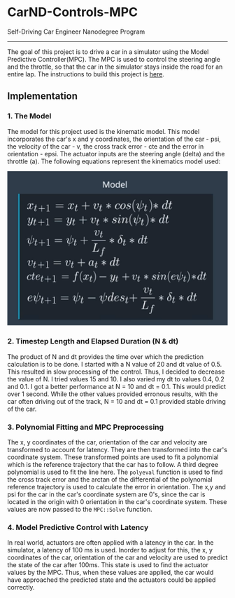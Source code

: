 # CarND-Controls-MPC
Self-Driving Car Engineer Nanodegree Program

---
The goal of this project is to drive a car in a simulator using the Model Predictive Controller(MPC). The MPC is used to control the steering angle and the throttle, so that the car in the simulator stays inside the road for an entire lap. The instructions to build this project is [here](Project_Setup.md).

## Implementation
### 1. The Model
The model for this project used is the kinematic model. This model incorporates the car's x and y coordinates, the orientation of the car - psi, the velocity of the car - v, the cross track error - cte and the error in orientation - epsi. The actuator inputs are the steering angle (delta) and the throttle (a). The following equations represent the kinematics model used:

![Kinematic Model for MPC](mpc_model.PNG)

### 2. Timestep Length and Elapsed Duration (N & dt)
The product of N and dt provides the time over which the prediction calculation is to be done. I started with a N value of 20 and dt value of 0.5. This resulted in slow processing of the control. Thus, I decided to decrease the value of N. I tried values 15 and 10. I also varied my dt to values 0.4, 0.2 and 0.1. I got a better performance at N = 10 and dt = 0.1. This would predict over 1 second. While the other values provided erronous results, with the car often driving out of the track, N = 10 and dt = 0.1 provided stable driving of the car.

### 3. Polynomial Fitting and MPC Preprocessing
The x, y coordinates of the car, orientation of the car and velocity are transformed to account for latency. They are then transformed into the car's coordinate system. These transformed points are used to fit a polynomial which is the reference trajectory that the car has to follow. A third degree polynomial is used to fit the line here. The `polyeval` function is used to find the cross track error and the arctan of the differential of the polynomial reference trajectory is used to calculate the error in orientation. The x,y and psi for the car in the car's coordinate system are 0's, since the car is located in the origin with 0 orientation in the car's coordinate system. These values are now passed to the `MPC::Solve` function.

### 4. Model Predictive Control with Latency
In real world, actuators are often applied with a latency in the car. In the simulator, a latency of 100 ms is used. Inorder to adjust for this, the x, y coordinates of the car, orientation of the car and velocity are used to predict the state of the car after 100ms. This state is used to find the actuator values by the MPC. Thus, when these values are applied, the car would have approached the predicted state and the actuators could be applied correctly.
